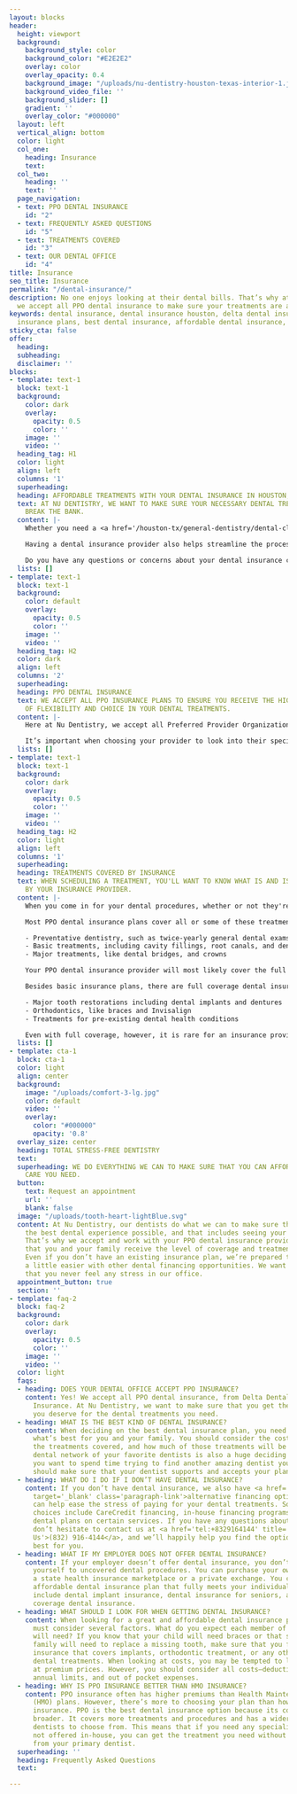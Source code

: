 ```yaml
---
layout: blocks
header:
  height: viewport
  background:
    background_style: color
    background_color: "#E2E2E2"
    overlay: color
    overlay_opacity: 0.4
    background_image: "/uploads/nu-dentistry-houston-texas-interior-1.jpg"
    background_video_file: ''
    background_slider: []
    gradient: ''
    overlay_color: "#000000"
  layout: left
  vertical_align: bottom
  color: light
  col_one:
    heading: Insurance
    text: 
  col_two:
    heading: ''
    text: ''
  page_navigation:
  - text: PPO DENTAL INSURANCE
    id: "2"
  - text: FREQUENTLY ASKED QUESTIONS
    id: "5"
  - text: TREATMENTS COVERED
    id: "3"
  - text: OUR DENTAL OFFICE
    id: "4"
title: Insurance
seo_title: Insurance
permalink: "/dental-insurance/"
description: No one enjoys looking at their dental bills. That’s why at Nu Dentistry
  we accept all PPO dental insurance to make sure your treatments are affordable
keywords: dental insurance, dental insurance houston, delta dental insurance, dental
  insurance plans, best dental insurance, affordable dental insurance, dental insura...
sticky_cta: false
offer:
  heading: 
  subheading: 
  disclaimer: ''
blocks:
- template: text-1
  block: text-1
  background:
    color: dark
    overlay:
      opacity: 0.5
      color: ''
    image: ''
    video: ''
  heading_tag: H1
  color: light
  align: left
  columns: '1'
  superheading: 
  heading: AFFORDABLE TREATMENTS WITH YOUR DENTAL INSURANCE IN HOUSTON, TX
  text: AT NU DENTISTRY, WE WANT TO MAKE SURE YOUR NECESSARY DENTAL TREATMENTS NEVER
    BREAK THE BANK.
  content: |-
    Whether you need a <a href='/houston-tx/general-dentistry/dental-cleaning/' target='_blank' class='paragraph-link'>dental cleaning and exam</a>, root canal, or other procedure done, we always want you to feel secure and stress-free in our office. That’s why we do our best to work with all PPO dental insurance providers to guarantee you a level of coverage that makes getting the dental care you need nothing to worry about.

    Having a dental insurance provider also helps streamline the process of your procedure, too! When your insurance is verified before your visit, you can expect to wait no longer than 5 minutes before seeing your dentist. We’ll already be working with your provider to ensure that you’ll have nothing to worry about besides your portion of the copay when your treatment is complete.

    Do you have any questions or concerns about your dental insurance coverage at our office? Please call us today at <a href='tel:+8329164144' title='Click to Call Us'>(832) 916-4144</a> to talk to one of our expert dental staff.
  lists: []
- template: text-1
  block: text-1
  background:
    color: default
    overlay:
      opacity: 0.5
      color: ''
    image: ''
    video: ''
  heading_tag: H2
  color: dark
  align: left
  columns: '2'
  superheading: 
  heading: PPO DENTAL INSURANCE
  text: WE ACCEPT ALL PPO INSURANCE PLANS TO ENSURE YOU RECEIVE THE HIGHEST LEVEL
    OF FLEXIBILITY AND CHOICE IN YOUR DENTAL TREATMENTS.
  content: |-
    Here at Nu Dentistry, we accept all Preferred Provider Organization (PPO) dental insurance plans. PPO insurance gives you a wide selection of treatments and dental offices like us to choose from without having to worry about primary care providers, referrals to specialists, or dental emergencies during vacations and travel. Popular providers of dental PPO insurance include Cigna, United Healthcare, Ameritas, Humana, and Delta Dental Insurance. There are standard costs and levels of coverage with each plan.

    It’s important when choosing your provider to look into their specific treatment coverage, monthly premiums, annual limits, and out-of-pocket minimum. PPO insurance is the most popular of all types of dental insurance due to the level of flexibility it allows you and your family. Other types of plans, such as Health Maintenance Organization (HMO) insurance, don’t have as broad of a network. They also require you to have a primary dental care provider who you must receive referrals from for treatments they can’t provide in-house.
  lists: []
- template: text-1
  block: text-1
  background:
    color: dark
    overlay:
      opacity: 0.5
      color: ''
    image: ''
    video: ''
  heading_tag: H2
  color: light
  align: left
  columns: '1'
  superheading: 
  heading: TREATMENTS COVERED BY INSURANCE
  text: WHEN SCHEDULING A TREATMENT, YOU'LL WANT TO KNOW WHAT IS AND ISN'T COVERED
    BY YOUR INSURANCE PROVIDER.
  content: |-
    When you come in for your dental procedures, whether or not they're an emergency, it's important that you have an idea of what kind of coverage you have. Dental PPOs typically cover more services and at a lower deductible. However, even with a PPO plan, most services are not fully covered, and some are not covered at all.

    Most PPO dental insurance plans cover all or some of these treatments:

    - Preventative dentistry, such as twice-yearly general dental exams and routine cleanings
    - Basic treatments, including cavity fillings, root canals, and dental extractions
    - Major treatments, like dental bridges, and crowns

    Your PPO dental insurance provider will most likely cover the full cost of your preventative visits as well as anywhere between 80 to 100% of fillings and other basic procedures. Major procedures are often only half covered, meaning you'll have to make up the rest of the copayment yourself.

    Besides basic insurance plans, there are full coverage dental insurance programs that can also cover:

    - Major tooth restorations including dental implants and dentures
    - Orthodontics, like braces and Invisalign
    - Treatments for pre-existing dental health conditions

    Even with full coverage, however, it is rare for an insurance provider to cover nonessential treatments like cosmetic dentistry procedures. It's also important to note that "full coverage" only applies to the types of treatments available, not the actual cost of your procedure. Just as your basic coverage doesn't cover the total cost, neither will your more expansive plan. If you have any questions about your plans treatment coverage, please contact your insurance provider directly.
  lists: []
- template: cta-1
  block: cta-1
  color: light
  align: center
  background:
    image: "/uploads/comfort-3-lg.jpg"
    color: default
    video: ''
    overlay:
      color: "#000000"
      opacity: '0.8'
  overlay_size: center
  heading: TOTAL STRESS-FREE DENTISTRY
  text: 
  superheading: WE DO EVERYTHING WE CAN TO MAKE SURE THAT YOU CAN AFFORD THE DENTAL
    CARE YOU NEED.
  button:
    text: Request an appointment
    url: ''
    blank: false
  image: "/uploads/tooth-heart-lightBlue.svg"
  content: At Nu Dentistry, our dentists do what we can to make sure that you have
    the best dental experience possible, and that includes seeing your final bill.
    That’s why we accept and work with your PPO dental insurance provider to ensure
    that you and your family receive the level of coverage and treatment you deserve.
    Even if you don’t have an existing insurance plan, we’re prepared to make things
    a little easier with other dental financing opportunities. We want to make sure
    that you never feel any stress in our office.
  appointment_button: true
  section: ''
- template: faq-2
  block: faq-2
  background:
    color: dark
    overlay:
      opacity: 0.5
      color: ''
    image: ''
    video: ''
  color: light
  faqs:
  - heading: DOES YOUR DENTAL OFFICE ACCEPT PPO INSURANCE?
    content: Yes! We accept all PPO dental insurance, from Delta Dental to Cigna Dental
      Insurance. At Nu Dentistry, we want to make sure that you get the proper coverage
      you deserve for the dental treatments you need.
  - heading: WHAT IS THE BEST KIND OF DENTAL INSURANCE?
    content: When deciding on the best dental insurance plan, you need to look into
      what’s best for you and your family. You should consider the costs of your policy,
      the treatments covered, and how much of those treatments will be covered. The
      dental network of your favorite dentists is also a huge deciding factor. Unless
      you want to spend time trying to find another amazing dentist you trust, you
      should make sure that your dentist supports and accepts your plan.
  - heading: WHAT DO I DO IF I DON’T HAVE DENTAL INSURANCE?
    content: If you don’t have dental insurance, we also have <a href='/dental-financing/'
      target='_blank' class='paragraph-link'>alternative financing options</a> that
      can help ease the stress of paying for your dental treatments. Some of your
      choices include CareCredit financing, in-house financing programs, and our discount
      dental plans on certain services. If you have any questions about these options,
      don’t hesitate to contact us at <a href='tel:+8329164144' title='Click to Call
      Us'>(832) 916-4144</a>, and we’ll happily help you find the option that work
      best for you.
  - heading: WHAT IF MY EMPLOYER DOES NOT OFFER DENTAL INSURANCE?
    content: If your employer doesn’t offer dental insurance, you don’t have to resign
      yourself to uncovered dental procedures. You can purchase your own plan through
      a state health insurance marketplace or a private exchange. You can find an
      affordable dental insurance plan that fully meets your individual needs. Options
      include dental implant insurance, dental insurance for seniors, and even full
      coverage dental insurance.
  - heading: WHAT SHOULD I LOOK FOR WHEN GETTING DENTAL INSURANCE?
    content: When looking for a great and affordable dental insurance provider, you
      must consider several factors. What do you expect each member of your family
      will need? If you know that your child will need braces or that someone in your
      family will need to replace a missing tooth, make sure that you find dental
      insurance that covers implants, orthodontic treatment, or any other expected
      dental treatments. When looking at costs, you may be tempted to look solely
      at premium prices. However, you should consider all costs—deductibles, maximum
      annual limits, and out of pocket expenses.
  - heading: WHY IS PPO INSURANCE BETTER THAN HMO INSURANCE?
    content: PPO insurance often has higher premiums than Health Maintenance Organization
      (HMO) plans. However, there’s more to choosing your plan than how much is dental
      insurance. PPO is the best dental insurance option because its coverage is much
      broader. It covers more treatments and procedures and has a wider network of
      dentists to choose from. This means that if you need any specialist treatment
      not offered in-house, you can get the treatment you need without a referral
      from your primary dentist.
  superheading: ''
  heading: Frequently Asked Questions
  text: 

---
```

